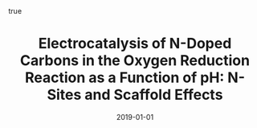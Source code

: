 ---
id: behanElectrocatalysisNdopedCarbons2019
title: 'Electrocatalysis of N-Doped Carbons in the Oxygen Reduction Reaction as a
  Function of pH: N-Sites and Scaffold Effects'
date: '2019-01-01'
authors:
- Behan, James A. and Iannaci, Alessandro and Domínguez, Carlota and Stamatin, Serban
  N. and Hoque, Md Khairul and Vasconcelos, Joana M. and Perova, Tatiana S. and Colavita,
  Paula E.
doi: 10.1016/j.carbon.2019.03.052
publication: 'In: *Carbon* 148'
publication_types:
- '1'
selected: false
tags: []
projects: []
math: true
links:
- name: Publisher
  url: https://doi.org/10.1016/j.carbon.2019.03.052

---